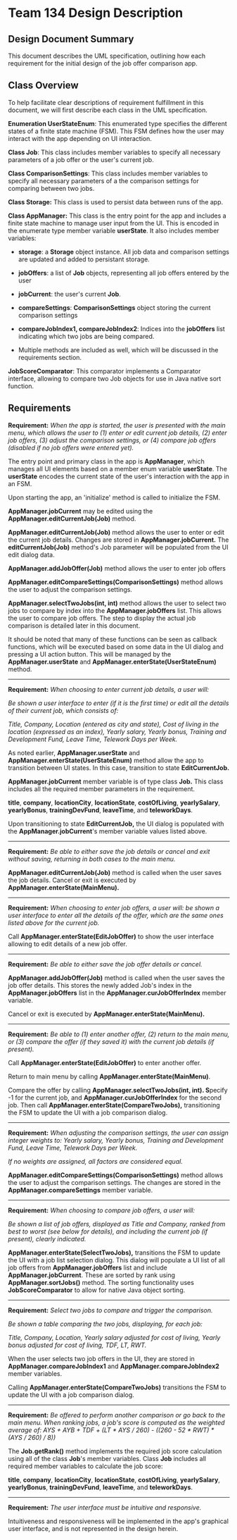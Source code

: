 # Team 134 Design Description


Design Document Summary
---

This document describes the UML specification, outlining how each requirement for the initial design of the job offer comparison app.

Class Overview
---

To help facilitate clear descriptions of requirement fulfillment in this document, we will first describe each class in the UML specification.

**Enumeration UserStateEnum**: This enumerated type specifies the different states of a finite state machine (FSM). This FSM defines how the user may interact with the app depending on UI interaction.

**Class Job**: This class includes member variables to specify all necessary parameters of a job offer or the user's current job.

**Class ComparisonSettings**: This class includes member variables to specify all necessary parameters of a the comparison settings for comparing between two jobs.

**Class Storage:** This class is used to persist data between runs of the app.

**Class AppManager:** This class is the entry point for the app and includes a finite state machine to manage user input from the UI. This is encoded in the enumerate type member variable **userState**. It also includes member variables:

-   **storage**: a **Storage** object instance.  All job data and comparison settings are updated and added to persistant storage.

-   **jobOffers**: a list of **Job** objects, representing all job offers entered by the user

-   **jobCurrent**: the user's current **Job**.

-   **compareSettings**: **ComparisonSettings** object storing the current comparison settings

-   **compareJobIndex1, compareJobIndex2**: Indices into the **jobOffers** list indicating which two jobs are being compared.

-   Multiple methods are included as well, which will be discussed in the requirements section.

**JobScoreComparator**: This comparator implements a Comparator interface, allowing to compare two Job objects for use in Java native sort function.


Requirements
---

**Requirement:** 
*When the app is started, the user is presented with the main menu, which allows the user to (1) enter or edit current job details, (2) enter job offers, (3) adjust the comparison settings, or (4) compare job offers (disabled if no job offers were entered yet).*

The entry point and primary class in the app is **AppManager**, which manages all UI elements based on a member enum variable **userState**. The **userState** encodes the current state of the user's interaction with the app in an FSM.

Upon starting the app, an 'initialize' method is called to initialize the FSM.

**AppManager.jobCurrent** may be edited using the **AppManager.editCurrentJob(Job)** method.

**AppManager.editCurrentJob(Job)** method allows the user to enter or edit the current job details. Changes are stored in **AppManager.jobCurrent.** The **editCurrentJob(Job)** method's Job parameter will be populated from the UI edit dialog data.

**AppManager.addJobOffer(Job)** method allows the user to enter job offers

**AppManager.editCompareSettings(ComparisonSettings)** method allows the user to adjust the comparison settings.

**AppManager.selectTwoJobs(int, int)** method allows the user to select two jobs to compare by index into the **AppManager.jobOffers** list. This allows the user to compare job offers. The step to display the actual job comparison is detailed later in this document.

It should be noted that many of these functions can be seen as callback functions, which will be executed based on some data in the UI dialog and pressing a UI action button. This will be managed by the **AppManager.userState** and **AppManager.enterState(UserStateEnum)** method.

---

**Requirement:** 
*When choosing to enter current job details, a user will:*

*Be shown a user interface to enter (if it is the first time) or edit all the details of their current job, which consists of:*

*Title, Company, Location (entered as city and state), Cost of living in the location (expressed as an index), Yearly salary, Yearly bonus, Training and Development Fund, Leave Time, Telework Days per Week.*

As noted earlier, **AppManager.userState** and **AppManager.enterState(UserStateEnum)** method allow the app to transition between UI states. In this case, transition to state **EditCurrentJob.**

**AppManager.jobCurrent** member variable is of type class **Job.** This class includes all the required member parameters in the requirement.

**title**, **company**, **locationCity**, **locationState**, **costOfLiving**, **yearlySalary**,\
**yearlyBonus**, **trainingDevFund**, **leaveTime**, and **teleworkDays**.

Upon transitioning to state **EditCurrentJob,** the UI dialog is populated with the **AppManager.jobCurrent**'s member variable values listed above.

---

**Requirement:** 
*Be able to either save the job details or cancel and exit without saving, returning in both cases to the main menu.*

**AppManager.editCurrentJob(Job)** method is called when the user saves the job details. Cancel or exit is executed by **AppManager.enterState(MainMenu).**

---

**Requirement:** 
*When choosing to enter job offers, a user will: be shown a user interface to enter all the details of the offer, which are the same ones listed above for the current job.*

Call **AppManager.enterState(EditJobOffer)** to show the user interface allowing to edit details of a new job offer.

---

**Requirement:** 
*Be able to either save the job offer details or cancel.*

**AppManager.addJobOffer(Job)** method is called when the user saves the job offer details. This stores the newly added Job's index in the\
**AppManager.jobOffers** list in the **AppManager.curJobOfferIndex** member variable.

Cancel or exit is executed by **AppManager.enterState(MainMenu).**

---

**Requirement:** 
*Be able to (1) enter another offer, (2) return to the main menu, or (3) compare the offer (if they saved it) with the current job details (if present).*

Call **AppManager.enterState(EditJobOffer)** to enter another offer.

Return to main menu by calling **AppManager.enterState(MainMenu)**.

Compare the offer by calling **AppManager.selectTwoJobs(int, int). S**pecify -1 for the current job, and **AppManager.curJobOfferIndex** for the second job. Then call **AppManager.enterState(CompareTwoJobs),** transitioning the FSM to update the UI with a job comparison dialog.

---

**Requirement:** 
*When adjusting the comparison settings, the user can assign integer weights to: Yearly salary, Yearly bonus, Training and Development Fund, Leave Time, Telework Days per Week.*

*If no weights are assigned, all factors are considered equal.*

**AppManager.editCompareSettings(ComparisonSettings)** method allows the user to adjust the comparison settings. The changes are stored in the **AppManager.compareSettings** member variable.

---

**Requirement:** 
*When choosing to compare job offers, a user will:*

*Be shown a list of job offers, displayed as Title and Company, ranked from best to worst (see below for details), and including the current job (if present), clearly indicated.*

**AppManager.enterState(SelectTwoJobs),** transitions the FSM to update the UI with a job list selection dialog. This dialog will populate a UI list of all job offers from **AppManager.jobOffers** list and include **AppManager.jobCurrent**. These are sorted by rank using **AppManager.sortJobs()** method.  The sorting functionality uses **JobScoreComparator** to allow for native Java object sorting. 

---

**Requirement:** 
*Select two jobs to compare and trigger the comparison.*

*Be shown a table comparing the two jobs, displaying, for each job:*

*Title, Company, Location, Yearly salary adjusted for cost of living, Yearly bonus adjusted for cost of living, TDF, LT, RWT.*

When the user selects two job offers in the UI, they are stored in\
**AppManager.compareJobIndex1** and **AppManager.compareJobIndex2** member variables.

Calling **AppManager.enterState(CompareTwoJobs)** transitions the FSM to update the UI with a job comparison dialog.

---

**Requirement:** 
*Be offered to perform another comparison or go back to the main menu.*
*When ranking jobs, a job's score is computed as the weighted average of:*
*AYS + AYB + TDF + (LT * AYS / 260) - ((260 - 52 * RWT) * (AYS / 260) / 8))*

The **Job.getRank()** method implements the required job score calculation using all of the class **Job**'s member variables. Class **Job** includes all required member variables to calculate the job score:

**title**, **company**, **locationCity**, **locationState**, **costOfLiving**, **yearlySalary**,\
**yearlyBonus**, **trainingDevFund**, **leaveTime**, and **teleworkDays**.

---

**Requirement:** 
*The user interface must be intuitive and responsive.*

Intuitiveness and responsiveness will be implemented in the app's graphical user interface, and is not represented in the design herein.